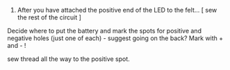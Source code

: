 1. After you have attached the positive end of the LED to the felt... [ sew the rest of the circuit ]


Decide where to put the battery and mark the spots for positive and negative holes (just one of each) - suggest going on the back? Mark with + and - !

sew thread all the way to the positive spot.

